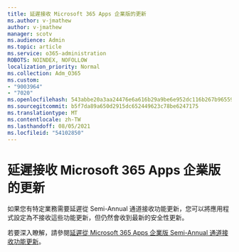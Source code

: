 ```yaml
---
title: 延遲接收 Microsoft 365 Apps 企業版的更新
ms.author: v-jmathew
author: v-jmathew
manager: scotv
ms.audience: Admin
ms.topic: article
ms.service: o365-administration
ROBOTS: NOINDEX, NOFOLLOW
localization_priority: Normal
ms.collection: Adm_O365
ms.custom:
- "9003964"
- "7020"
ms.openlocfilehash: 543abbe20a3aa24476e6a616b29a9be6e952dc116b267b965597006d9413e02c
ms.sourcegitcommit: b5f7da89a650d2915dc652449623c78be6247175
ms.translationtype: MT
ms.contentlocale: zh-TW
ms.lasthandoff: 08/05/2021
ms.locfileid: "54102850"
---
```

# <a name="delay-receiving-updates-to-microsoft-365-apps-for-enterprise"></a>延遲接收 Microsoft 365 Apps 企業版的更新

如果您有特定業務需要延遲從 Semi-Annual 通道接收功能更新，您可以將應用程式設定為不接收這些功能更新，但仍然會收到最新的安全性更新。

若要深入瞭解，請參閱[延遲從 Microsoft 365 Apps 企業版 Semi-Annual 通道接收功能更新](https://go.microsoft.com/fwlink/?linkid=2109533)。
